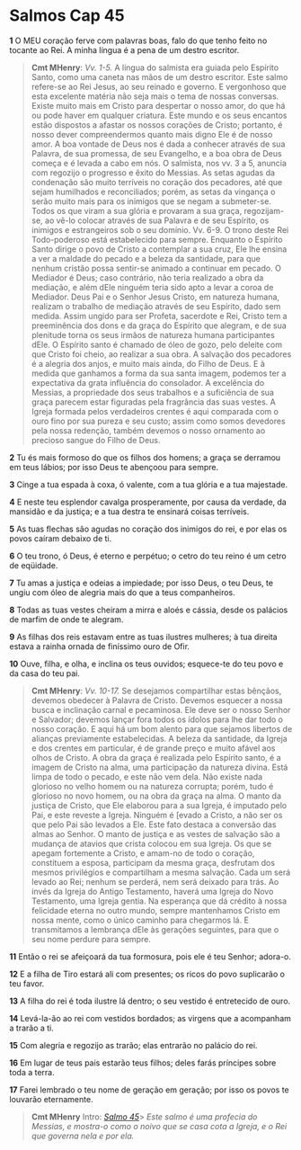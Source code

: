 # Salmos Cap 45

**1** 	O MEU coração ferve com palavras boas, falo do que tenho feito no tocante ao Rei. A minha língua é a pena de um destro escritor.

> **Cmt MHenry**: *Vv. 1-5.* A língua do salmista era guiada pelo Espírito Santo, como uma caneta nas mãos de um destro escritor. Este salmo refere-se ao Rei Jesus, ao seu reinado e governo. E vergonhoso que esta excelente matéria não seja mais o tema de nossas conversas. Existe muito mais em Cristo para despertar o nosso amor, do que há ou pode haver em qualquer criatura. Este mundo e os seus encantos estão dispostos a afastar os nossos corações de Cristo; portanto, é nosso dever compreendermos quanto mais digno Ele é de nosso amor. A boa vontade de Deus nos é dada a conhecer através de sua Palavra, de sua promessa, de seu Evangelho, e a boa obra de Deus começa e é levada a cabo em nós. O salmista, nos vv. 3 a 5, anuncia com regozijo o progresso e êxito do Messias. As setas agudas da condenação são muito terríveis no coração dos pecadores, até que sejam humilhados e reconciliados; porém, as setas da vingança o serão muito mais para os inimigos que se negam a submeter-se. Todos os que viram a sua glória e provaram a sua graça, regozijam-se, ao vê-lo colocar através de sua Palavra e de seu Espírito, os inimigos e estrangeiros sob o seu domínio. Vv. 6-9. O trono deste Rei Todo-poderoso está estabelecido para sempre. Enquanto o Espírito Santo dirige o povo de Cristo a contemplar a sua cruz, Ele lhe ensina a ver a maldade do pecado e a beleza da santidade, para que nenhum cristão possa sentir-se animado a continuar em pecado. O Mediador é Deus; caso contrário, não teria realizado a obra da mediação, e além dEle ninguém teria sido apto a levar a coroa de Mediador. Deus Pai e o Senhor Jesus Cristo, em natureza humana, realizam o trabalho de mediação através de seu Espírito, dado sem medida. Assim ungido para ser Profeta, sacerdote e Rei, Cristo tem a preeminência dos dons e da graça do Espírito que alegram, e de sua plenitude torna os seus irmãos de natureza humana participantes dEle. O Espírito santo é chamado de óleo de gozo, pelo deleite com que Cristo foi cheio, ao realizar a sua obra. A salvação dos pecadores é a alegria dos anjos, e muito mais ainda, do Filho de Deus. E à medida que ganhamos a forma da sua santa imagem, podemos ter a expectativa da grata influência do consolador. A excelência do Messias, a propriedade dos seus trabalhos e a suficiência de sua graça parecem estar figuradas pela fragrância das suas vestes. A Igreja formada pelos verdadeiros crentes é aqui comparada com o ouro fino por sua pureza e seu custo; assim como somos devedores pela nossa redenção, também devemos o nosso ornamento ao precioso sangue do Filho de Deus.

**2** 	Tu és mais formoso do que os filhos dos homens; a graça se derramou em teus lábios; por isso Deus te abençoou para sempre.

**3** 	Cinge a tua espada à coxa, ó valente, com a tua glória e a tua majestade.

**4** 	E neste teu esplendor cavalga prosperamente, por causa da verdade, da mansidão e da justiça; e a tua destra te ensinará coisas terríveis.

**5** 	As tuas flechas são agudas no coração dos inimigos do rei, e por elas os povos caíram debaixo de ti.

**6** 	O teu trono, ó Deus, é eterno e perpétuo; o cetro do teu reino é um cetro de eqüidade.

**7** 	Tu amas a justiça e odeias a impiedade; por isso Deus, o teu Deus, te ungiu com óleo de alegria mais do que a teus companheiros.

**8** 	Todas as tuas vestes cheiram a mirra e aloés e cássia, desde os palácios de marfim de onde te alegram.

**9** 	As filhas dos reis estavam entre as tuas ilustres mulheres; à tua direita estava a rainha ornada de finíssimo ouro de Ofir.

**10** 	Ouve, filha, e olha, e inclina os teus ouvidos; esquece-te do teu povo e da casa do teu pai.

> **Cmt MHenry**: *Vv. 10-17.* Se desejamos compartilhar estas bênçãos, devemos obedecer à Palavra de Cristo. Devemos esquecer a nossa busca e inclinação carnal e pecaminosa. Ele deve ser o nosso Senhor e Salvador; devemos lançar fora todos os ídolos para lhe dar todo o nosso coração. E aqui há um bom alento para que sejamos libertos de alianças previamente estabelecidas. A beleza da santidade, da Igreja e dos crentes em particular, é de grande preço e muito afável aos olhos de Cristo. A obra da graça é realizada pelo Espírito santo, é a imagem de Cristo na alma, uma participação da natureza divina. Está limpa de todo o pecado, e este não vem dela. Não existe nada glorioso no velho homem ou na natureza corrupta; porém, tudo é glorioso no novo homem, ou na obra da graça na alma. O manto da justiça de Cristo, que Ele elaborou para a sua Igreja, é imputado pelo Pai, e este reveste a Igreja. Ninguém é [evado a Cristo, a não ser os que pelo Pai são levados a Ele. Este fato destaca a conversão das almas ao Senhor. O manto de justiça e as vestes de salvação são a mudança de atavios que crista colocou em sua Igreja. Os que se apegam fortemente a Cristo, e amam-no de todo o coração, constituem a esposa, participam da mesma graça, desfrutam dos mesmos privilégios e compartilham a mesma salvação. Cada um será levado ao Rei; nenhum se perderá, nem será deixado para trás. Ao invés da Igreja do Antigo Testamento, haverá uma Igreja do Novo Testamento, uma Igreja gentia. Na esperança que dá crédito à nossa felicidade eterna no outro mundo, sempre mantenhamos Cristo em nossa mente, como o único caminho para chegarmos lá. E transmitamos a lembrança dEle às gerações seguintes, para que o seu nome perdure para sempre.

**11** 	Então o rei se afeiçoará da tua formosura, pois ele é teu Senhor; adora-o.

**12** 	E a filha de Tiro estará ali com presentes; os ricos do povo suplicarão o teu favor.

**13** 	A filha do rei é toda ilustre lá dentro; o seu vestido é entretecido de ouro.

**14** 	Levá-la-ão ao rei com vestidos bordados; as virgens que a acompanham a trarão a ti.

**15** 	Com alegria e regozijo as trarão; elas entrarão no palácio do rei.

**16** 	Em lugar de teus pais estarão teus filhos; deles farás príncipes sobre toda a terra.

**17** 	Farei lembrado o teu nome de geração em geração; por isso os povos te louvarão eternamente.


> **Cmt MHenry** Intro: *[Salmo 45](../19A-Sl/45.md#0)*> *Este salmo é uma profecia do Messias, e mostra-o como o noivo que se casa cota a Igreja, e o Rei que governa nela e por ela.*
